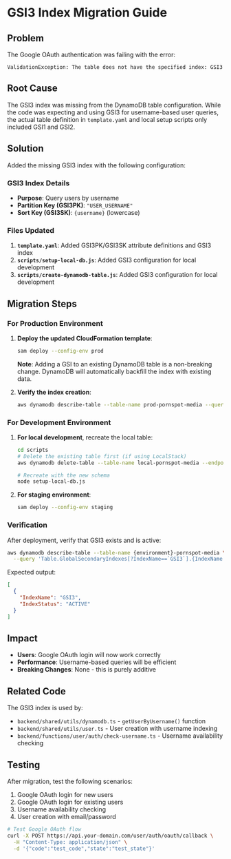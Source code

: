 # GSI3 Index Migration Guide

## Problem

The Google OAuth authentication was failing with the error:

```
ValidationException: The table does not have the specified index: GSI3
```

## Root Cause

The GSI3 index was missing from the DynamoDB table configuration. While the code was expecting and using GSI3 for username-based user queries, the actual table definition in `template.yaml` and local setup scripts only included GSI1 and GSI2.

## Solution

Added the missing GSI3 index with the following configuration:

### GSI3 Index Details

- **Purpose**: Query users by username
- **Partition Key (GSI3PK)**: `"USER_USERNAME"`
- **Sort Key (GSI3SK)**: `{username}` (lowercase)

### Files Updated

1. **`template.yaml`**: Added GSI3PK/GSI3SK attribute definitions and GSI3 index
2. **`scripts/setup-local-db.js`**: Added GSI3 configuration for local development
3. **`scripts/create-dynamodb-table.js`**: Added GSI3 configuration for local development

## Migration Steps

### For Production Environment

1. **Deploy the updated CloudFormation template**:

   ```bash
   sam deploy --config-env prod
   ```

   **Note**: Adding a GSI to an existing DynamoDB table is a non-breaking change. DynamoDB will automatically backfill the index with existing data.

2. **Verify the index creation**:
   ```bash
   aws dynamodb describe-table --table-name prod-pornspot-media --query 'Table.GlobalSecondaryIndexes[?IndexName==`GSI3`]'
   ```

### For Development Environment

1. **For local development**, recreate the local table:

   ```bash
   cd scripts
   # Delete the existing table first (if using LocalStack)
   aws dynamodb delete-table --table-name local-pornspot-media --endpoint-url http://localhost:4566

   # Recreate with the new schema
   node setup-local-db.js
   ```

2. **For staging environment**:
   ```bash
   sam deploy --config-env staging
   ```

### Verification

After deployment, verify that GSI3 exists and is active:

```bash
aws dynamodb describe-table --table-name {environment}-pornspot-media \
  --query 'Table.GlobalSecondaryIndexes[?IndexName==`GSI3`].{IndexName:IndexName,IndexStatus:IndexStatus}'
```

Expected output:

```json
[
  {
    "IndexName": "GSI3",
    "IndexStatus": "ACTIVE"
  }
]
```

## Impact

- **Users**: Google OAuth login will now work correctly
- **Performance**: Username-based queries will be efficient
- **Breaking Changes**: None - this is purely additive

## Related Code

The GSI3 index is used by:

- `backend/shared/utils/dynamodb.ts` - `getUserByUsername()` function
- `backend/shared/utils/user.ts` - User creation with username indexing
- `backend/functions/user/auth/check-username.ts` - Username availability checking

## Testing

After migration, test the following scenarios:

1. Google OAuth login for new users
2. Google OAuth login for existing users
3. Username availability checking
4. User creation with email/password

```bash
# Test Google OAuth flow
curl -X POST https://api.your-domain.com/user/auth/oauth/callback \
  -H "Content-Type: application/json" \
  -d '{"code":"test_code","state":"test_state"}'
```
